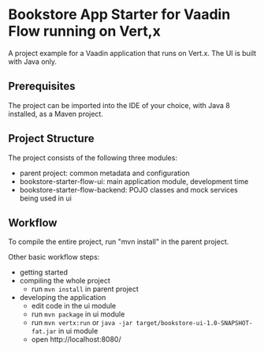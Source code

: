 # Bookstore App Starter for Vaadin Flow running on Vert,x

A project example for a Vaadin application that runs on Vert.x. The UI is built with Java only.


## Prerequisites

The project can be imported into the IDE of your choice, with Java 8 installed, as a Maven project.

## Project Structure

The project consists of the following three modules:

- parent project: common metadata and configuration
- bookstore-starter-flow-ui: main application module, development time
- bookstore-starter-flow-backend: POJO classes and mock services being used in ui

## Workflow

To compile the entire project, run "mvn install" in the parent project.

Other basic workflow steps:

- getting started
- compiling the whole project
  - run `mvn install` in parent project
- developing the application
  - edit code in the ui module
  - run `mvn package` in ui module
  - run `mvn vertx:run` or `java -jar target/bookstore-ui-1.0-SNAPSHOT-fat.jar` in ui module
  - open http://localhost:8080/

